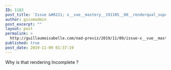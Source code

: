 ```yaml
---
ID: 1182
post_title: 'Issue &#8211; x__vue__mastery__191105__08__renderqual_superhigh.exr'
author: gicomadmin
post_excerpt: ""
layout: post
permalink: >
  http://guillaumeisabelle.com/nad-previz/2019/11/09/issue-x__vue__mastery__191105__08__renderqual_superhigh-exr/
published: true
post_date: 2019-11-09 01:37:19
---
```

<!-- wp:paragraph -->

Why is that rendering Incomplete ?

<!-- /wp:paragraph -->

<!-- wp:image {"id":1181} --><figure class="wp-block-image">

<img src="http://guillaumeisabelle.com/nad-previz/wp-content/uploads/sites/19/2019/11/img_6757.jpg" alt="" class="wp-image-1181" /></figure> <!-- /wp:image -->